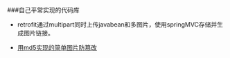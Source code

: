 ###自己平常实现的代码库

- retrofit通过multipart同时上传javabean和多图片，使用springMVC存储并生成图片链接。

- [用md5实现的简单图片防篡改](https://github.com/jcalaz/tip/blob/master/src/main/java/me/jcala/tip/img/PreventImgTamper.java)

